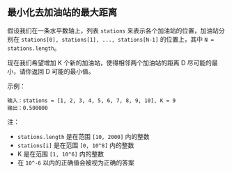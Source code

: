 ## 最小化去加油站的最大距离

假设我们在一条水平数轴上，列表 `stations` 来表示各个加油站的位置，加油站分别在 `stations[0], stations[1], ..., stations[N-1]` 的位置上，其中 `N = stations.length`。

现在我们希望增加 K 个新的加油站，使得相邻两个加油站的距离 D 尽可能的最小，请你返回 D 可能的最小值。

示例：

```
输入：stations = [1, 2, 3, 4, 5, 6, 7, 8, 9, 10], K = 9
输出：0.500000
```

注：

* `stations.length` 是在范围 `[10, 2000]` 内的整数
* `stations[i]` 是在范围 `[0, 10^8]` 内的整数
* K 是在范围 `[1, 10^6]` 内的整数
* 在 `10^-6` 以内的正确值会被视为正确的答案